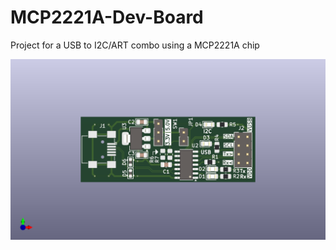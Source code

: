 # MCP2221A-Dev-Board
Project for a USB to I2C/ART combo using a MCP2221A chip

![3D View](doc/MCP2221A_Board.png)
